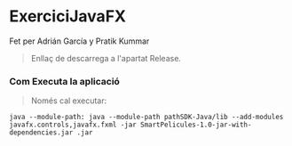 # ExerciciJavaFX

Fet per Adrián García y Pratik Kummar
> Enllaç de descarrega a l'apartat Release.

### Com Executa la aplicació

> Només cal executar:

`java --module-path: java --module-path pathSDK-Java/lib --add-modules javafx.controls,javafx.fxml -jar SmartPelicules-1.0-jar-with-dependencies.jar
.jar
`
